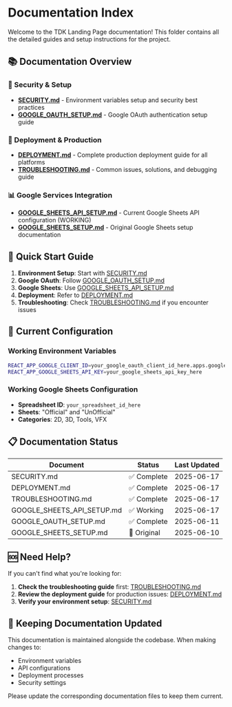 # Documentation Index

Welcome to the TDK Landing Page documentation! This folder contains all the detailed guides and setup instructions for the project.

## 📚 Documentation Overview

### 🔐 Security & Setup
- **[SECURITY.md](./SECURITY.md)** - Environment variables setup and security best practices
- **[GOOGLE_OAUTH_SETUP.md](./GOOGLE_OAUTH_SETUP.md)** - Google OAuth authentication setup guide

### 🚀 Deployment & Production
- **[DEPLOYMENT.md](./DEPLOYMENT.md)** - Complete production deployment guide for all platforms
- **[TROUBLESHOOTING.md](./TROUBLESHOOTING.md)** - Common issues, solutions, and debugging guide

### 📊 Google Services Integration
- **[GOOGLE_SHEETS_API_SETUP.md](./GOOGLE_SHEETS_API_SETUP.md)** - Current Google Sheets API configuration (WORKING)
- **[GOOGLE_SHEETS_SETUP.md](./GOOGLE_SHEETS_SETUP.md)** - Original Google Sheets setup documentation

## 🎯 Quick Start Guide

1. **Environment Setup**: Start with [SECURITY.md](./SECURITY.md)
2. **Google OAuth**: Follow [GOOGLE_OAUTH_SETUP.md](./GOOGLE_OAUTH_SETUP.md)
3. **Google Sheets**: Use [GOOGLE_SHEETS_API_SETUP.md](./GOOGLE_SHEETS_API_SETUP.md)
4. **Deployment**: Refer to [DEPLOYMENT.md](./DEPLOYMENT.md)
5. **Troubleshooting**: Check [TROUBLESHOOTING.md](./TROUBLESHOOTING.md) if you encounter issues

## 🔧 Current Configuration

### Working Environment Variables
```bash
REACT_APP_GOOGLE_CLIENT_ID=your_google_oauth_client_id_here.apps.googleusercontent.com
REACT_APP_GOOGLE_SHEETS_API_KEY=your_google_sheets_api_key_here
```

### Working Google Sheets Configuration
- **Spreadsheet ID**: `your_spreadsheet_id_here`
- **Sheets**: "Official" and "UnOfficial"
- **Categories**: 2D, 3D, Tools, VFX

## 📋 Documentation Status

| Document | Status | Last Updated |
|----------|--------|--------------|
| SECURITY.md | ✅ Complete | 2025-06-17 |
| DEPLOYMENT.md | ✅ Complete | 2025-06-17 |
| TROUBLESHOOTING.md | ✅ Complete | 2025-06-17 |
| GOOGLE_SHEETS_API_SETUP.md | ✅ Working | 2025-06-17 |
| GOOGLE_OAUTH_SETUP.md | ✅ Complete | 2025-06-11 |
| GOOGLE_SHEETS_SETUP.md | 📝 Original | 2025-06-10 |

## 🆘 Need Help?

If you can't find what you're looking for:

1. **Check the troubleshooting guide** first: [TROUBLESHOOTING.md](./TROUBLESHOOTING.md)
2. **Review the deployment guide** for production issues: [DEPLOYMENT.md](./DEPLOYMENT.md)
3. **Verify your environment setup**: [SECURITY.md](./SECURITY.md)

## 🔄 Keeping Documentation Updated

This documentation is maintained alongside the codebase. When making changes to:
- Environment variables
- API configurations
- Deployment processes
- Security settings

Please update the corresponding documentation files to keep them current. 